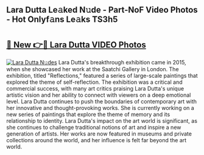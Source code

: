 ## Lara Dutta Le𝚊ked N𝚞de - Part-NoF Video Photos - Hot Onlyf𝚊ns Le𝚊ks TS3h5

# <h2><a href="http://ab75335.deff.icu/?id=Lara+Dutta">🔗 New 👉🔴 Lara Dutta VIDEO Photos</a></h2>

[![Lara Dutta N𝚞des](https://i.imgur.com/rIISA9y.gif)](http://ab75335.deff.icu/?id=Lara+Dutta)
Lara Dutta's breakthrough exhibition came in 2015, when she showcased her work at the Saatchi Gallery in London. The exhibition, titled "Reflections," featured a series of large-scale paintings that explored the theme of self-reflection. The exhibition was a critical and commercial success, with many art critics praising Lara Dutta's unique artistic vision and her ability to connect with viewers on a deep emotional level. Lara Dutta continues to push the boundaries of contemporary art with her innovative and thought-provoking works. She is currently working on a new series of paintings that explore the theme of memory and its relationship to identity. Lara Dutta's impact on the art world is significant, as she continues to challenge traditional notions of art and inspire a new generation of artists. Her works are now featured in museums and private collections around the world, and her influence is felt far beyond the art world.

